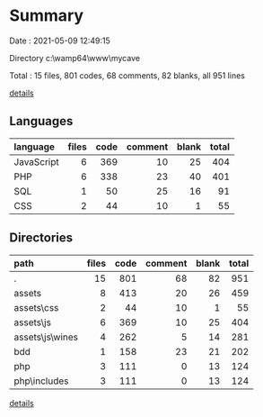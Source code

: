 # Summary

Date : 2021-05-09 12:49:15

Directory c:\wamp64\www\mycave

Total : 15 files,  801 codes, 68 comments, 82 blanks, all 951 lines

[details](details.md)

## Languages
| language | files | code | comment | blank | total |
| :--- | ---: | ---: | ---: | ---: | ---: |
| JavaScript | 6 | 369 | 10 | 25 | 404 |
| PHP | 6 | 338 | 23 | 40 | 401 |
| SQL | 1 | 50 | 25 | 16 | 91 |
| CSS | 2 | 44 | 10 | 1 | 55 |

## Directories
| path | files | code | comment | blank | total |
| :--- | ---: | ---: | ---: | ---: | ---: |
| . | 15 | 801 | 68 | 82 | 951 |
| assets | 8 | 413 | 20 | 26 | 459 |
| assets\css | 2 | 44 | 10 | 1 | 55 |
| assets\js | 6 | 369 | 10 | 25 | 404 |
| assets\js\wines | 4 | 262 | 5 | 14 | 281 |
| bdd | 1 | 158 | 23 | 21 | 202 |
| php | 3 | 111 | 0 | 13 | 124 |
| php\includes | 3 | 111 | 0 | 13 | 124 |

[details](details.md)